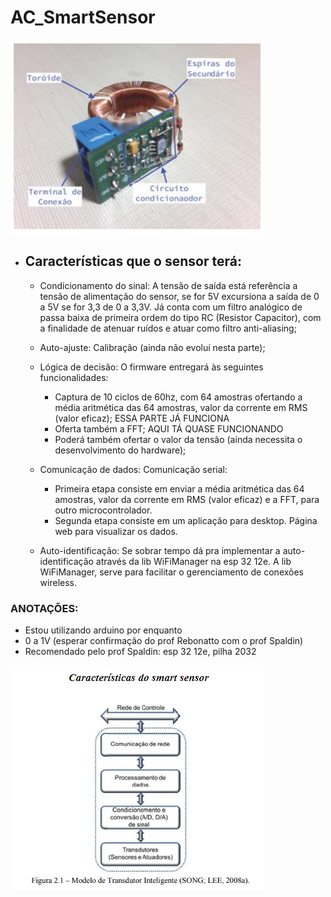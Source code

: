 # AC_SmartSensor
![Sensor](https://github.com/rfpanizzon/AC_SmartSensor/blob/main/img/smart_sensor.png)

+ ## Características que o sensor terá:

  + Condicionamento do sinal:  A tensão de saída está referência a tensão de alimentação do sensor, se for 5V excursiona a saída de 0 a 5V se for 3,3 de 0 a 3,3V. Já conta com um filtro analógico de passa baixa de primeira ordem do tipo RC (Resistor Capacitor), com a finalidade de atenuar ruídos e atuar como filtro anti-aliasing;
  
  + Auto-ajuste: Calibração (ainda não evoluí nesta parte);
  
  + Lógica de decisão: O firmware entregará às seguintes funcionalidades:
    + Captura de 10 ciclos de 60hz, com 64 amostras ofertando a média aritmética das 64 amostras, valor da corrente em RMS (valor eficaz);  ESSA PARTE JÁ FUNCIONA 
    + Oferta também a FFT; AQUI TÁ QUASE FUNCIONANDO
    + Poderá também ofertar o valor da tensão (ainda necessita o desenvolvimento do hardware);
    
  + Comunicação de dados: Comunicação serial:
    + Primeira etapa consiste em enviar a média aritmética das 64 amostras, valor da corrente em RMS (valor eficaz) e a FFT, para outro microcontrolador.
    + Segunda etapa consiste em um aplicação para desktop. Página web para visualizar os dados.
    
  + Auto-identificação: Se sobrar tempo dá pra implementar a auto-identificação através da lib WiFiManager na esp 32 12e. A lib WiFiManager, serve para facilitar o gerenciamento de conexões wireless.



### ANOTAÇÕES:
* Estou utilizando arduino por enquanto
* 0 a 1V (esperar confirmação do prof Rebonatto com o prof Spaldin)
* Recomendado pelo prof Spaldin: esp 32 12e, pilha 2032
  
![Sensor](https://github.com/rfpanizzon/AC_SmartSensor/blob/main/img/modelo_smart_sensor.png)
